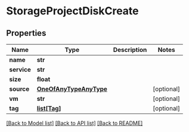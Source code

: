 # StorageProjectDiskCreate

## Properties
Name | Type | Description | Notes
------------ | ------------- | ------------- | -------------
**name** | **str** |  | 
**service** | **str** |  | 
**size** | **float** |  | 
**source** | [**OneOfAnyTypeAnyType**](OneOfAnyTypeAnyType.md) |  | [optional] 
**vm** | **str** |  | [optional] 
**tag** | [**list[Tag]**](Tag.md) |  | [optional] 

[[Back to Model list]](../README.md#documentation-for-models) [[Back to API list]](../README.md#documentation-for-api-endpoints) [[Back to README]](../README.md)


